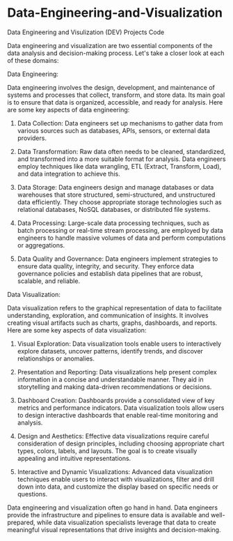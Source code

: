 # Data-Engineering-and-Visualization
Data Engineering and Visulization (DEV) Projects Code

Data engineering and visualization are two essential components of the data analysis and decision-making process. Let's take a closer look at each of these domains:

Data Engineering:

Data engineering involves the design, development, and maintenance of systems and processes that collect, transform, and store data. Its main goal is to ensure that data is organized, accessible, and ready for analysis. Here are some key aspects of data engineering:

1. Data Collection: Data engineers set up mechanisms to gather data from various sources such as databases, APIs, sensors, or external data providers.

2. Data Transformation: Raw data often needs to be cleaned, standardized, and transformed into a more suitable format for analysis. Data engineers employ techniques like data wrangling, ETL (Extract, Transform, Load), and data integration to achieve this.

3. Data Storage: Data engineers design and manage databases or data warehouses that store structured, semi-structured, and unstructured data efficiently. They choose appropriate storage technologies such as relational databases, NoSQL databases, or distributed file systems.

4. Data Processing: Large-scale data processing techniques, such as batch processing or real-time stream processing, are employed by data engineers to handle massive volumes of data and perform computations or aggregations.

5. Data Quality and Governance: Data engineers implement strategies to ensure data quality, integrity, and security. They enforce data governance policies and establish data pipelines that are robust, scalable, and reliable.

Data Visualization:

Data visualization refers to the graphical representation of data to facilitate understanding, exploration, and communication of insights. It involves creating visual artifacts such as charts, graphs, dashboards, and reports. Here are some key aspects of data visualization:

1. Visual Exploration: Data visualization tools enable users to interactively explore datasets, uncover patterns, identify trends, and discover relationships or anomalies.

2. Presentation and Reporting: Data visualizations help present complex information in a concise and understandable manner. They aid in storytelling and making data-driven recommendations or decisions.

3. Dashboard Creation: Dashboards provide a consolidated view of key metrics and performance indicators. Data visualization tools allow users to design interactive dashboards that enable real-time monitoring and analysis.

4. Design and Aesthetics: Effective data visualizations require careful consideration of design principles, including choosing appropriate chart types, colors, labels, and layouts. The goal is to create visually appealing and intuitive representations.

5. Interactive and Dynamic Visualizations: Advanced data visualization techniques enable users to interact with visualizations, filter and drill down into data, and customize the display based on specific needs or questions.

Data engineering and visualization often go hand in hand. Data engineers provide the infrastructure and pipelines to ensure data is available and well-prepared, while data visualization specialists leverage that data to create meaningful visual representations that drive insights and decision-making.
